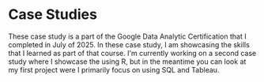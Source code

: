 # Case Studies  

These case study is a part of the Google Data Analytic Certification that I completed in July of 2025. In these case study, I am showcasing the 
skills that I learned as part of that course. I'm currently working on a second case study where I showcase the using R, but in the meantime you 
can look at my first project were I primarily focus on using SQL and Tableau.

